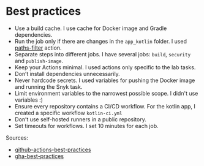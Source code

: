 # Best practices

- Use a build cache. I use cache for Docker image and Gradle dependencies.
- Run the job only if there are changes in the `app_kotlin` folder. I
  used [paths-filter](https://github.com/dorny/paths-filter) action.
- Separate steps into different jobs. I have several jobs: `build`, `security`
  and `publish-image`.
- Keep your Actions minimal. I used actions only specific to the lab tasks.
- Don’t install dependencies unnecessarily.
- Never hardcode secrets. I used variables for pushing the Docker image and
  running the Snyk task.
- Limit environment variables to the narrowest possible scope.
  I didn't use variables :)
- Ensure every repository contains a CI/CD workflow. For the kotlin app,
  I created a specific workflow `kotlin-ci.yml`
- Don’t use self-hosted runners in a public repository.
- Set timeouts for workflows. I set 10 minutes for each job.

Sources:

- [github-actions-best-practices](https://www.datree.io/resources/github-actions-best-practices)
- [gha-best-practices](https://exercism.org/docs/building/github/gha-best-practices)
